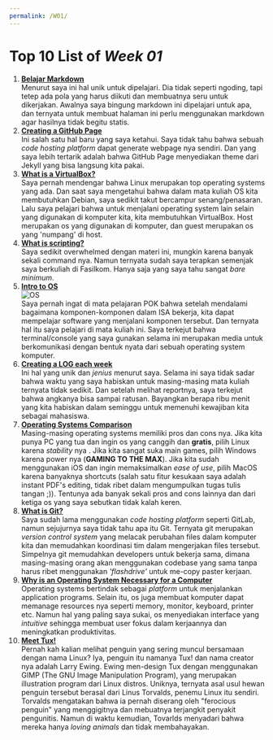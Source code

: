 ```yaml
---
permalink: /W01/
---
```


# Top 10 List of _Week 01_

1. [**Belajar Markdown**](https://www.markdowntutorial.com/)<br>
Menurut saya ini hal unik untuk dipelajari. Dia tidak seperti ngoding, tapi tetep ada pola yang harus diikuti dan membuatnya seru untuk dikerjakan. Awalnya saya bingung markdown ini dipelajari untuk apa, dan ternyata untuk membuat halaman ini perlu menggunakan markdown agar hasilnya tidak begitu statis.
2. [**Creating a GitHub Page**](https://docs.github.com/en/github/working-with-github-pages/creating-a-github-pages-site)<br>
Ini salah satu hal baru yang saya ketahui. Saya tidak tahu bahwa sebuah _code hosting platform_ dapat generate webpage nya sendiri. Dan yang saya lebih tertarik adalah bahwa GitHub Page menyediakan theme dari Jekyll yang bisa langsung kita pakai.
3. [**What is a VirtualBox?**](https://www.youtube.com/watch?v=sB_5fqiysi4)<br>
Saya pernah mendengar bahwa Linux merupakan top operating systems yang ada. Dan saat saya mengetahui bahwa dalam mata kuliah OS kita membutuhkan Debian, saya sedikit takut bercampur senang/penasaran. Lalu saya pelajari bahwa untuk menjalani operating system lain selain yang digunakan di komputer kita, kita membutuhkan VirtualBox. Host merupakan os yang digunakan di komputer, dan guest merupakan os yang 'numpang' di host. 
4. [**What is scripting?**](https://skillcrush.com/blog/coding-vs-scripting/)<br>
Saya sedikit overwhelmed dengan materi ini, mungkin karena banyak sekali command nya. Namun ternyata sudah saya terapkan semenjak saya berkuliah di Fasilkom. Hanya saja yang saya tahu sangat _bare minimum_.
5. [**Intro to OS**](https://medium.com/computing-technology-with-it-fundamentals/operating-system-its-functions-and-characteristics-c0946e4215c6)<br>
![OS](https://miro.medium.com/max/720/1*rk1o0WQWtR1tEGcsEMIpEQ.png)<br>
Saya pernah ingat di mata pelajaran POK bahwa setelah mendalami bagaimana komponen-komponen dalam ISA bekerja, kita dapat mempelajar software yang menjalani komponen tersebut. Dan ternyata hal itu saya pelajari di mata kuliah ini. Saya terkejut bahwa terminal/console yang saya gunakan selama ini merupakan media untuk berkomunikasi dengan bentuk nyata dari sebuah operating system komputer.
6. [**Creating a LOG each week**](https://github.com/shanikatysha/os211/blob/master/TXT/mylog.txt)<br>
Ini hal yang unik dan _jenius_ menurut saya. Selama ini saya tidak sadar bahwa waktu yang saya habiskan untuk masing-masing mata kuliah ternyata tidak sedikit. Dan setelah melihat reportnya, saya terkejut bahwa angkanya bisa sampai ratusan. Bayangkan berapa ribu menit yang kita habiskan dalam seminggu untuk memenuhi kewajiban kita sebagai mahasiswa.
7. [**Operating Systems Comparison**](https://www.zdnet.com/article/windows-mac-or-linux-we-compare-the-pros-and-cons-of-these-computing-platforms/)<br>
Masing-masing operating systems memiliki pros dan cons nya. Jika kita punya PC yang tua dan ingin os yang canggih dan **gratis**, pilih Linux karena _stability_ nya . Jika kita sangat suka main games, pilih Windows karena power nya (**GAMING TO THE MAX**). Jika kita sudah menggunakan iOS dan ingin memaksimalkan _ease of use_, pilih MacOS karena banyaknya shortcuts (salah satu fitur kesukaan saya adalah instant PDF's editing, tidak ribet dalam mengumpulkan tugas tulis tangan ;)). Tentunya ada banyak sekali pros and cons lainnya dan dari ketiga os yang saya sebutkan tidak kalah keren.
8. [**What is Git?**](https://www.atlassian.com/git/tutorials/what-is-git)<br>
Saya sudah lama menggunakan _code hosting platform_ seperti GitLab, namun sejujurnya saya tidak tahu apa itu Git. Ternyata git merupakan _version control system_ yang melacak perubahan files dalam komputer kita dan memudahkan koordinasi tim dalam mengerjakan files tersebut. Simpelnya git memudahkan developers untuk bekerja sama, dimana masing-masing orang akan menggunakan codebase yang sama tanpa harus ribet menggunakan _'flashdrive'_ untuk me-copy paster kerjaan. 
9. [**Why is an Operating System Necessary for a Computer**](https://www.geeksforgeeks.org/need-and-functions-of-operating-systems/)<br>
Operating systems bertindak sebagai _platform_ untuk menjalankan application programs. Selain itu, os juga membuat komputer dapat memanage resources nya seperti memory, monitor, keyboard, printer etc. Namun hal yang paling saya sukai, os menyediakan interface yang _intuitive_ sehingga membuat user fokus dalam kerjaannya dan meningkatkan produktivitas.
10. [**Meet Tux!**](https://www.wired.com/2001/03/the-story-behind-tux-the-penguin/)<br>
Pernah kah kalian melihat penguin yang sering muncul bersamaan dengan nama Linux? Iya, penguin itu namanya Tux! dan nama creator nya adalah Larry Ewing. Ewing men-design Tux dengan menggunakan GIMP (The GNU Image Manipulation Program), yang merupakan illustration program dari Linux distros. Uniknya, ternyata asal usul hewan penguin tersebut berasal dari Linus Torvalds, penemu Linux itu sendiri. Torvalds mengatakan bahwa ia pernah diserang oleh "ferocious penguin" yang menggigitnya dan mebuatnya terjangkit penyakit pengunitis. Namun di waktu kemudian, Tovarlds menyadari bahwa mereka hanya _loving animals_ dan tidak membahayakan.